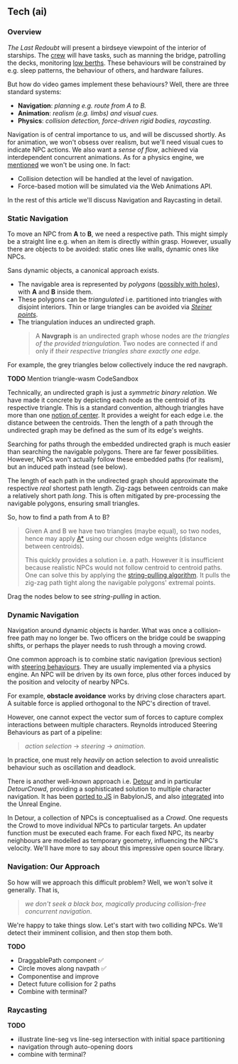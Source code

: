 ## Tech (ai)

<!-- We've described our objective, constrained our approach and listed the technologies we'll use.
We now turn to Game AI. -->

### Overview

_The Last Redoubt_ will present a birdseye viewpoint of the interior of starships.
The [crew](https://wiki.travellerrpg.com/Crew "@new-tab") will have tasks, such as manning the bridge, patrolling the decks, monitoring [low berths](https://wiki.travellerrpg.com/Low_Passage "@new-tab").
These behaviours will be constrained by e.g. sleep patterns, the behaviour of others, and hardware failures.

But how do video games implement these behaviours?
Well, there are three standard systems:

- **Navigation**: _planning e.g. route from A to B._
- **Animation**: _realism (e.g. limbs) and visual cues._
- **Physics**: _collision detection, force-driven rigid bodies, raycasting_.

Navigation is of central importance to us, and will be discussed shortly.
As for animation, we won't obsess over realism,
but we'll need visual cues to indicate NPC actions.
We also want a _sense of flow_, achieved via interdependent concurrent animations.
As for a physics engine, we [mentioned](1#constraints--game-mechanics "@anchor") we won't be using one. In fact:

- Collision detection will be handled at the level of navigation.
- Force-based motion will be simulated via the Web Animations API.

In the rest of this article we'll discuss Navigation and Raycasting in detail.

### Static Navigation

To move an NPC from **A** to **B**, we need a respective path.
This might simply be a straight line e.g. when an item is directly within grasp.
However, usually there are objects to be avoided: static ones like walls, dynamic ones like NPCs.

Sans dynamic objects, a canonical approach exists.
- The navigable area is represented by _polygons_ ([possibly with holes](https://datatracker.ietf.org/doc/html/rfc7946#section-3.1.6)),
  with **A** and **B** inside them.
- These polygons can be _triangulated_ i.e. partitioned into triangles with disjoint interiors.
  Thin or large triangles can be avoided via _[Steiner points](https://en.wikipedia.org/wiki/Steiner_point_(computational_geometry))_.
- The triangulation induces an undirected graph.
  > A **Navgraph** is an undirected graph whose 
  > nodes are _the triangles of the provided triangulation_.
  > Two nodes are connected if and only if _their respective triangles share exactly one edge._

For example, the grey triangles below collectively induce the red navgraph.

<div
  class="tabs"
  name="nav-graph-demo"
  height="400"
  enabled="false"
  tabs="[
     { key: 'component', filepath: 'example/SvgNavGraph#301' },
     { key: 'component', filepath: 'example/SvgNavGraph#302' },
   ]"
></div>

__TODO__ Mention triangle-wasm CodeSandbox


Technically, an undirected graph is just a _symmetric binary relation_.
We have made it concrete by depicting each node as the centroid of its respective triangle.
This is a standard convention, although triangles have more than one [notion of center](https://en.wikipedia.org/wiki/Triangle_center).
It provides a weight for each edge i.e. the distance between the centroids.
Then the length of a path through the undirected graph may be defined as the sum of its edge's weights.

<aside title="why-we-abstract">

Searching for paths through the embedded undirected graph is much easier than searching the navigable polygons.
There are far fewer possibilities.
However, NPCs won't actually follow these embedded paths (for realism),
but an induced path instead (see below).

</aside>

<aside>

The length of each path in the undirected graph should approximate the respective _real_ shortest path length.
Zig-zags between centroids can make a relatively short path _long_. This is often mitigated by pre-processing the navigable polygons, ensuring small triangles.

</aside>

So, how to find a path from A to B?

> Given A and B we have two triangles (maybe equal), so two nodes, hence may apply [A*](https://en.wikipedia.org/wiki/A*_search_algorithm) using our chosen edge weights (distance between centroids).
>
> This quickly provides a solution i.e. a path.
> However it is insufficient because realistic NPCs would not follow centroid to centroid paths.
> One can solve this by applying the [string-pulling algorithm](http://digestingduck.blogspot.com/2010/03/simple-stupid-funnel-algorithm.html).
> It pulls the zig-zag path tight along the navigable polygons' extremal points.

Drag the nodes below to see _string-pulling_ in action.

<div
  class="tabs"
  name="nav-string-pull-demo"
  height="400"
  enabled="false"
  tabs="[
     { key: 'component', filepath: 'example/SvgStringPull' },
   ]"
></div>

<!-- 
Importantly, we are not avoiding obstacles as we encounter them, in the sense of [robotics]((https://en.wikibooks.org/wiki/Robotics/Navigation/Collision_Avoidance#cite_note-1)).
We know exactly where each NPC is going because (a) we previously set them in motion, (b) we do not rely on unpredictable force-based simulations. Having complete information does not make the problem any less important: Turing's [original paper](https://en.wikipedia.org/wiki/Computing_Machinery_and_Intelligence "Computing Machinery and Intelligence") was about the _appearance_ of intelligence, not solving real-world sensory robotics. -->

### Dynamic Navigation

<!-- __TODO__ mention other approaches; consider case of two agents, which stop and start in some manner -->

Navigation around dynamic objects is harder.
What was once a collision-free path may no longer be.
Two officers on the bridge could be swapping shifts,
or perhaps the player needs to rush through a moving crowd.

One common approach is to combine static navigation (previous section) with [steering behaviours](https://www.researchgate.net/publication/2495826_Steering_Behaviors_For_Autonomous_Characters).
They are usually implemented via a physics engine.
An NPC will be driven by its own force, plus other forces induced by the position and velocity of nearby NPCs.

<aside>

For example, **obstacle avoidance** works by driving close characters apart.
A suitable force is applied orthogonal to the NPC's direction of travel.

</aside>

However, one cannot expect the vector sum of forces to capture complex interactions between multiple characters.
Reynolds introduced Steering Behaviours as part of a pipeline:
> _action selection_ → _steering_ → _animation_.

In practice, one must rely _heavily_ on action selection to avoid unrealistic behaviour such as oscillation and deadlock.

There is another well-known approach i.e. [Detour](https://github.com/recastnavigation/recastnavigation#detour) and in particular _DetourCrowd_, providing a sophisticated solution to multiple character navigation.
It has been [ported to JS](https://github.com/BabylonJS/Extensions/tree/master/recastjs) in BabylonJS,
and also [integrated](https://docs.unrealengine.com/4.27/en-US/API/Runtime/Navmesh/DetourCrowd/dtCrowd/) into the Unreal Engine.

In Detour, a collection of NPCs is conceptualised as a _Crowd_.
One requests the Crowd to move individual NPCs to particular targets.
An updater function must be executed each frame.
For each fixed NPC, its nearby neighbours are modelled as temporary geometry, influencing the NPC's velocity.
We'll have more to say about this impressive open source library.

### Navigation: Our Approach

So how will we approach this difficult problem?
Well, we won't solve it generally.
That is,
> _we don't seek a black box, magically producing collision-free concurrent navigation_.

We're happy to take things slow.
Let's start with two colliding NPCs.
We'll detect their imminent collision, and then stop them both.

<div
  class="tabs"
  name="nav-collide-demo"
  height="400"
  enabled="false"
  tabs="[]"
></div>

__TODO__
- DraggablePath component ✅
- Circle moves along navpath ✅
- Componentise and improve
- Detect future collision for 2 paths
- Combine with terminal?

### Raycasting

__TODO__
- illustrate line-seg vs line-seg intersection with initial space partitioning
- navigation through auto-opening doors
- combine with terminal?

<div
  class="tabs"
  name="nav-doors-demo"
  height="400"
  enabled="false"
  tabs="[
     { key: 'component', filepath: 'example/SvgDoorsDemo#101' },
     { key: 'component', filepath: 'example/SvgDoorsDemo#301' },
   ]"
></div>

